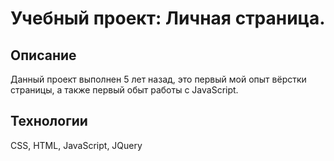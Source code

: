 # Учебный проект: Личная страница.

## Описание
Данный проект выполнен 5 лет назад, это первый мой опыт вёрстки страницы, а также первый обыт работы с JavaScript. 

## Технологии
CSS, HTML, JavaScript, JQuery
